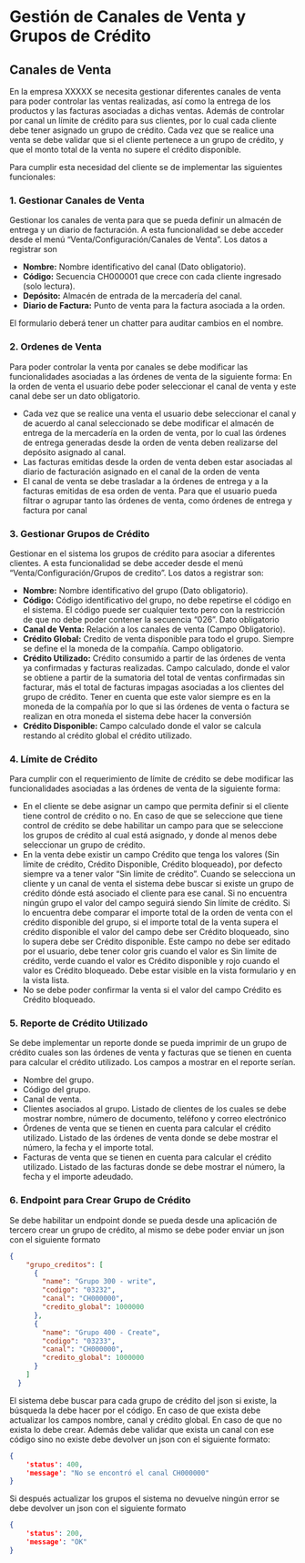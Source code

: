 # Gestión de Canales de Venta y Grupos de Crédito

## Canales de Venta

En la empresa XXXXX se necesita gestionar diferentes canales de venta para poder
controlar las ventas realizadas, así como la entrega de los productos y las facturas
asociadas a dichas ventas. Además de controlar por canal un límite de crédito para sus
clientes, por lo cual cada cliente debe tener asignado un grupo de crédito. Cada vez que
se realice una venta se debe validar que si el cliente pertenece a un grupo de crédito, y que
el monto total de la venta no supere el crédito disponible.

Para cumplir esta necesidad del cliente se de implementar las siguientes funcionales:

### 1. Gestionar Canales de Venta

Gestionar los canales de venta para que se pueda definir un almacén de entrega y un
diario de facturación. A esta funcionalidad se debe acceder desde el menú
“Venta/Configuración/Canales de Venta”. Los datos a registrar son

- **Nombre:** Nombre identificativo del canal (Dato obligatorio).
- **Código:** Secuencia CH000001 que crece con cada cliente ingresado (solo lectura).
- **Depósito:** Almacén de entrada de la mercadería del canal.
- **Diario de Factura:** Punto de venta para la factura asociada a la orden.

El formulario deberá tener un chatter para auditar cambios en el nombre.

### 2. Ordenes de Venta

Para poder controlar la venta por canales se debe modificar las funcionalidades
asociadas a las órdenes de venta de la siguiente forma:
En la orden de venta el usuario debe poder seleccionar el canal de venta y este
canal debe ser un dato obligatorio.

- Cada vez que se realice una venta el usuario debe seleccionar el canal y de acuerdo
al canal seleccionado se debe modificar el almacén de entrega de la
mercadería en la orden de venta, por lo cual las órdenes de entrega generadas
desde la orden de venta deben realizarse del depósito asignado al canal.
- Las facturas emitidas desde la orden de venta deben estar asociadas al diario de
facturación asignado en el canal de la orden de venta
- El canal de venta se debe trasladar a la órdenes de entrega y a la facturas
emitidas de esa orden de venta. Para que el usuario pueda filtrar o agrupar tanto las
órdenes de venta, como órdenes de entrega y factura por canal

### 3. Gestionar Grupos de Crédito

Gestionar en el sistema los grupos de crédito para asociar a diferentes clientes. A esta
funcionalidad se debe acceder desde el menú “Venta/Configuración/Grupos de credito”. Los
datos a registrar son:

- **Nombre:** Nombre identificativo del grupo (Dato obligatorio).
- **Código:** Código identificativo del grupo, no debe repetirse el código en el sistema. El
código puede ser cualquier texto pero con la restricción de que no debe poder
contener la secuencia “026”. Dato obligatorio
- **Canal de Venta:** Relación a los canales de venta (Campo Obligatorio).
- **Crédito Global:** Credito de venta disponible para todo el grupo. Siempre se
define el la moneda de la compañía. Campo obligatorio.
- **Crédito Utilizado:** Crédito consumido a partir de las órdenes de venta ya
confirmadas y facturas realizadas. Campo calculado, donde el valor se obtiene a
partir de la sumatoria del total de ventas confirmadas sin facturar, más el total de
facturas impagas asociadas a los clientes del grupo de crédito. Tener en cuenta que
este valor siempre es en la moneda de la compañía por lo que si las órdenes de
venta o factura se realizan en otra moneda el sistema debe hacer la conversión
- **Crédito Disponible:** Campo calculado donde el valor se calcula restando al
crédito global el crédito utilizado.

### 4. Límite de Crédito

Para cumplir con el requerimiento de límite de crédito se debe modificar las
funcionalidades asociadas a las órdenes de venta de la siguiente forma:

- En el cliente se debe asignar un campo que permita definir si el cliente tiene
control de crédito o no. En caso de que se seleccione que tiene control de crédito se
debe habilitar un campo para que se seleccione los grupos de crédito al cual está
asignado, y donde al menos debe seleccionar un grupo de crédito.
- En la venta debe existir un campo Crédito que tenga los valores (Sin límite de
crédito, Crédito Disponible, Crédito bloqueado), por defecto siempre va a tener
valor “Sin límite de crédito”. Cuando se selecciona un cliente y un canal de venta el
sistema debe buscar si existe un grupo de crédito dónde está asociado el cliente
para ese canal. Si no encuentra ningún grupo el valor del campo seguirá siendo Sin
límite de crédito. Si lo encuentra debe comparar el importe total de la orden de venta
con el crédito disponible del grupo, si el importe total de la venta supera el crédito
disponible el valor del campo debe ser Crédito bloqueado, sino lo supera debe ser
Crédito disponible. Este campo no debe ser editado por el usuario, debe tener color
gris cuando el valor es Sin límite de crédito, verde cuando el valor es Crédito
disponible y rojo cuando el valor es Crédito bloqueado. Debe estar visible en la
vista formulario y en la vista lista.
- No se debe poder confirmar la venta si el valor del campo Crédito es Crédito
bloqueado.

### 5. Reporte de Crédito Utilizado

Se debe implementar un reporte donde se pueda imprimir de un grupo de crédito cuales
son las órdenes de venta y facturas que se tienen en cuenta para calcular el crédito
utilizado. Los campos a mostrar en el reporte serían.

- Nombre del grupo.
- Código del grupo.
- Canal de venta.
- Clientes asociados al grupo. Listado de clientes de los cuales se debe mostrar
nombre, número de documento, teléfono y correo electrónico
- Órdenes de venta que se tienen en cuenta para calcular el crédito utilizado.
Listado de las órdenes de venta donde se debe mostrar el número, la fecha y el
importe total.
- Facturas de venta que se tienen en cuenta para calcular el crédito utilizado.
Listado de las facturas donde se debe mostrar el número, la fecha y el importe
adeudado.

### 6. Endpoint para Crear Grupo de Crédito

Se debe habilitar un endpoint donde se pueda desde una aplicación de tercero crear un
grupo de crédito, al mismo se debe poder enviar un json con el siguiente formato

```json
{
    "grupo_creditos": [
      {
        "name": "Grupo 300 - write",
        "codigo": "03232",
        "canal": "CH000000",
        "credito_global": 1000000
      },
      {
        "name": "Grupo 400 - Create",
        "codigo": "03233",
        "canal": "CH000000",
        "credito_global": 1000000
      }
    ]
  }
```


El sistema debe buscar para cada grupo de crédito del json si existe, la búsqueda la debe
hacer por el código. En caso de que exista debe actualizar los campos nombre, canal y
crédito global. En caso de que no exista lo debe crear. Además debe validar que exista un
canal con ese código sino no existe debe devolver un json con el siguiente formato:


```json
{
    'status': 400,
    'message': "No se encontró el canal CH000000"
}
```

Si después actualizar los grupos el sistema no devuelve ningún error se debe devolver un
json con el siguiente formato

```json
{
    'status': 200,
    'message': "OK"
}
```
